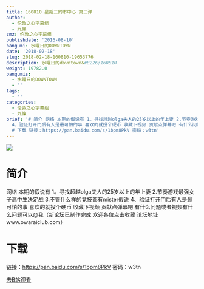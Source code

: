 ```yaml
---
title: 160810 星期三的市中心 第三弹
author:
  - 伦敦之心字幕组
  - 九條
zmz: 伦敦之心字幕组
publishdate: '2016-08-10'
bangumi: 水曜日的DOWNTOWN
date: '2018-02-18'
slug: 2018-02-18-160810-19653776
description: 水曜日的downtown&#8226;160810
weight: 19782.0
bangumis:
  - 水曜日的DOWNTOWN
  - ''
tags:
  - ''
categories:
  - 伦敦之心字幕组
  - 九條
brief: '# 简介 网络 本期的假说有 1。寻找超越olga夫人的25岁以上的年上妻 2.节奏游戏最强女子高中生决定战 3.不管什么样的竞技都有mister假说
  4、验证打开门后有人是最可怕的事 喜欢的就投个硬币 收藏下视频 贡献点弹幕吧 有什么问题或者视频有什么问题可以@我（新论坛已制作完成 欢迎各位点击收藏 论坛地址www.owaraiclub.com）
  # 下载 链接：https://pan.baidu.com/s/1bpm8PkV 密码：w3tn'
---
```

![](https://i.imgur.com/u4OZ3Gp.png)
# 简介  
网络
本期的假说有 1。寻找超越olga夫人的25岁以上的年上妻 2.节奏游戏最强女子高中生决定战 3.不管什么样的竞技都有mister假说 4、验证打开门后有人是最可怕的事  喜欢的就投个硬币 收藏下视频 贡献点弹幕吧 有什么问题或者视频有什么问题可以@我（新论坛已制作完成 欢迎各位点击收藏 论坛地址www.owaraiclub.com）  

# 下载
链接：https://pan.baidu.com/s/1bpm8PkV 
密码：w3tn

[去B站观看](https://www.bilibili.com/video/av19653776/)
 
